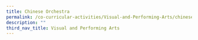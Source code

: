 ```yaml
---
title: Chinese Orchestra
permalink: /co-curricular-activities/Visual-and-Performing-Arts/chinese-orchestra
description: ""
third_nav_title: Visual and Performing Arts
---
```

